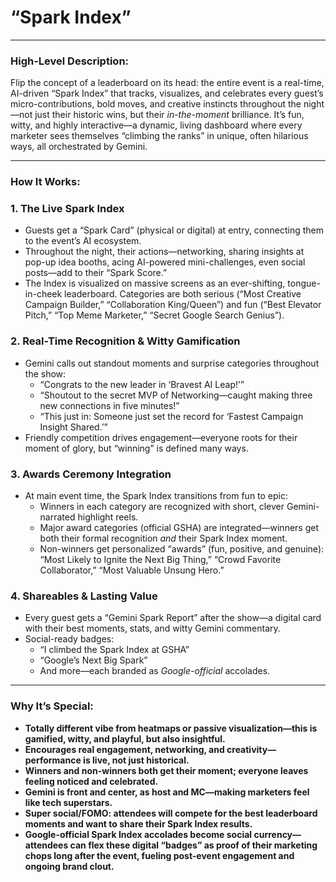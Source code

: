 # “Spark Index”

---

### **High-Level Description:**

Flip the concept of a leaderboard on its head: the entire event is a real-time, AI-driven “Spark Index” that tracks, visualizes, and celebrates every guest’s micro-contributions, bold moves, and creative instincts throughout the night—not just their historic wins, but their *in-the-moment* brilliance. It’s fun, witty, and highly interactive—a dynamic, living dashboard where every marketer sees themselves “climbing the ranks” in unique, often hilarious ways, all orchestrated by Gemini.

---

### **How It Works:**

### **1. The Live Spark Index**

- Guests get a “Spark Card” (physical or digital) at entry, connecting them to the event’s AI ecosystem.
- Throughout the night, their actions—networking, sharing insights at pop-up idea booths, acing AI-powered mini-challenges, even social posts—add to their “Spark Score.”
- The Index is visualized on massive screens as an ever-shifting, tongue-in-cheek leaderboard. Categories are both serious (“Most Creative Campaign Builder,” “Collaboration King/Queen”) and fun (“Best Elevator Pitch,” “Top Meme Marketer,” “Secret Google Search Genius”).

### **2. Real-Time Recognition & Witty Gamification**

- Gemini calls out standout moments and surprise categories throughout the show:
    - “Congrats to the new leader in ‘Bravest AI Leap!’”
    - “Shoutout to the secret MVP of Networking—caught making three new connections in five minutes!”
    - “This just in: Someone just set the record for ‘Fastest Campaign Insight Shared.’”
- Friendly competition drives engagement—everyone roots for their moment of glory, but “winning” is defined many ways.

### **3. Awards Ceremony Integration**

- At main event time, the Spark Index transitions from fun to epic:
    - Winners in each category are recognized with short, clever Gemini-narrated highlight reels.
    - Major award categories (official GSHA) are integrated—winners get both their formal recognition *and* their Spark Index moment.
    - Non-winners get personalized “awards” (fun, positive, and genuine): “Most Likely to Ignite the Next Big Thing,” “Crowd Favorite Collaborator,” “Most Valuable Unsung Hero.”

### **4. Shareables & Lasting Value**

- Every guest gets a “Gemini Spark Report” after the show—a digital card with their best moments, stats, and witty Gemini commentary.
- Social-ready badges:
    - “I climbed the Spark Index at GSHA”
    - “Google’s Next Big Spark”
    - And more—each branded as *Google-official* accolades.

---

### **Why It’s Special:**

- **Totally different vibe from heatmaps or passive visualization—this is gamified, witty, and playful, but also insightful.**
- **Encourages real engagement, networking, and creativity—performance is live, not just historical.**
- **Winners and non-winners both get their moment; everyone leaves feeling noticed and celebrated.**
- **Gemini is front and center, as host and MC—making marketers feel like tech superstars.**
- **Super social/FOMO: attendees will compete for the best leaderboard moments and want to share their Spark Index results.**
- **Google-official Spark Index accolades become social currency—attendees can flex these digital “badges” as proof of their marketing chops long after the event, fueling post-event engagement and ongoing brand clout.**